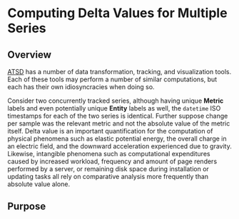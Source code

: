 # Computing Delta Values for Multiple Series

## Overview

[ATSD](https://axibase.com/products/axibase-time-series-database/) has a number of data transformation, tracking, and visualization tools. Each of these tools may perform a number of similar computations, but each has their own idiosyncracies when doing so.

Consider two concurrently tracked series, although having unique **Metric** labels and even potentially unique **Entity** labels as well, the `datetime` ISO timestamps for each of the two series is identical. Further suppose change per sample was the relevant metric and not the absolute value of the metric itself. Delta value is an important quantification for the computation of physical phenomena such as elastic potential energy, the overall charge in an electric field, and the downward acceleration experienced due to gravity. Likewise, intangible phenomena such as computational expenditures caused by increased workload, frequency and amount of page renders performed by a server, or remaining disk space during installation or updating tasks all rely on comparative analysis more frequently than absolute value alone.

## Purpose

